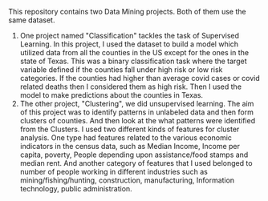 This repository contains two Data Mining projects. Both of them use the same dataset. 
1. One project named "Classification" tackles the task of Supervised Learning. In this project, I used the dataset to build a model which utilized data from all the counties in the US except for the ones in the state of Texas. This was a binary classification task where the target variable defined if the counties fall under high risk or low risk categories. If the counties had higher than average covid cases or covid related deaths then I considered them as high risk. Then I used the model to make predictions about the counties in Texas.
2. The other project, "Clustering", we did unsupervised learning. The aim of this project was to identify patterns in unlabeled data and then form clusters of counties. And then look at the what patterns were identified from the Clusters. I used two different kinds of features for cluster analysis. One type had features related to the various economic indicators in the census data, such as Median Income, Income per capita, poverty, People depending upon assistance/food stamps and median rent. And another category of features that I used belonged to number of people working in different industries such as mining/fishing/hunting, construction, manufacturing, Information technology, public administration.     
